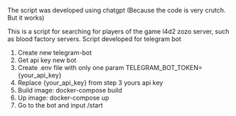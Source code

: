 The script was developed using chatgpt (Because the code is very crutch. But it works)

This is a script for searching for players of the game l4d2 zozo server, such as blood factory servers. 
Script developed for telegram bot

1) Create new telegram-bot
2) Get api key new bot
3) Create .env file with only one param TELEGRAM_BOT_TOKEN={your_api_key}
4) Replace {your_api_key} from step 3 yours api key
5) Build image: docker-compose build
6) Up image: docker-compose up
7) Go to the bot and input /start
